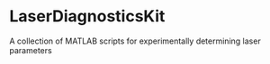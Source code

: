 # LaserDiagnosticsKit
A collection of MATLAB scripts for experimentally determining laser parameters
